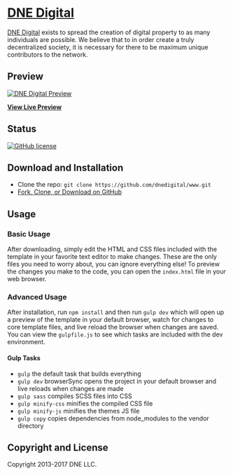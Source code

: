 # [DNE Digital](https://www.dne.digital)

[DNE Digital](https://www.dne.digital) exists to spread the creation of digital property to as many individuals are possible. We believe that to in order create a truly decentralized society, it is necessary for there to be maximum unique contributors to the network.

## Preview

[![DNE Digital Preview](https://dne.digital/assets/img/index_screenshot.png)](https://www.dne.digital)

**[View Live Preview](https://www.dne.digital)**

## Status

[![GitHub license](https://img.shields.io/badge/license-MIT-blue.svg)](https://raw.githubusercontent.com/dnedigital/www/master/LICENSE)

## Download and Installation

* Clone the repo: `git clone https://github.com/dnedigital/www.git`
* [Fork, Clone, or Download on GitHub](https://github.com/dnedigital/www)

## Usage

### Basic Usage

After downloading, simply edit the HTML and CSS files included with the template in your favorite text editor to make changes. These are the only files you need to worry about, you can ignore everything else! To preview the changes you make to the code, you can open the `index.html` file in your web browser.

### Advanced Usage

After installation, run `npm install` and then run `gulp dev` which will open up a preview of the template in your default browser, watch for changes to core template files, and live reload the browser when changes are saved. You can view the `gulpfile.js` to see which tasks are included with the dev environment.

#### Gulp Tasks

- `gulp` the default task that builds everything
- `gulp dev` browserSync opens the project in your default browser and live reloads when changes are made
- `gulp sass` compiles SCSS files into CSS
- `gulp minify-css` minifies the compiled CSS file
- `gulp minify-js` minifies the themes JS file
- `gulp copy` copies dependencies from node_modules to the vendor directory


## Copyright and License

Copyright 2013-2017 DNE LLC.
